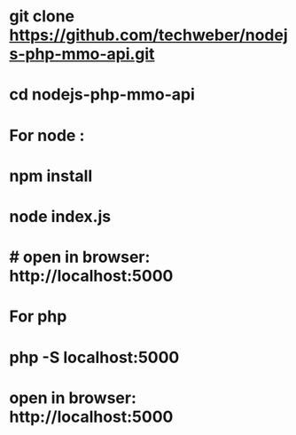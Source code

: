 # git clone https://github.com/techweber/nodejs-php-mmo-api.git
# cd nodejs-php-mmo-api
# For node :
# npm install
# node index.js
# # open in browser: http://localhost:5000
#
#
# For php
# php -S localhost:5000
# open in browser: http://localhost:5000
